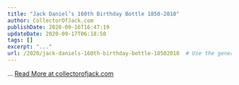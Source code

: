 ```yaml
---
title: "Jack Daniel’s 160th Birthday Bottle 1850-2010"
author: CollectorOfJack.com
publishDate: 2020-09-16T16:47:19
updateDate: 2020-09-17T06:18:50
tags: []
excerpt: "..."
url: /2020/jack-daniels-160th-birthday-bottle-18502010  # Use the generated URL with year
---
```

... <a href="https://collectorofjack.com/JackDanielBirthday160Bottle">Read More at collectorofjack.com</a>
